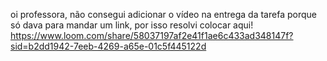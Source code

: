 oi professora, não consegui adicionar o vídeo na entrega da tarefa porque só dava para mandar um link, por isso resolvi colocar aqui!
https://www.loom.com/share/58037197af2e41f1ae6c433ad348147f?sid=b2dd1942-7eeb-4269-a65e-01c5f445122d
